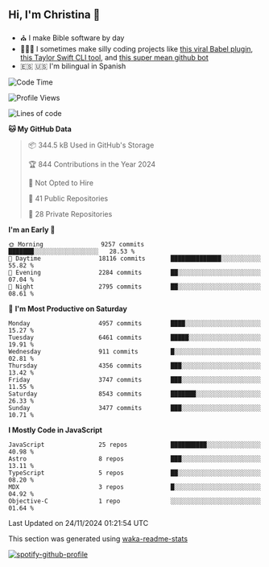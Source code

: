 ## Hi, I'm Christina 👋

- ⛪️ I make Bible software by day
- 👩🏼‍💻 I sometimes make silly coding projects like [this viral Babel plugin](https://www.instagram.com/reel/Cxvwz76vBus/), [this Taylor Swift CLI tool](https://github.com/christina-de-martinez/swift-commits), and [this super mean github bot](https://github.com/christina-de-martinez/roast-my-code)
- 🇪🇸 🇺🇸 I'm bilingual in Spanish

<!--START_SECTION:waka-->
![Code Time](http://img.shields.io/badge/Code%20Time-19%20hrs%2020%20mins-blue)

![Profile Views](http://img.shields.io/badge/Profile%20Views-1-blue)

![Lines of code](https://img.shields.io/badge/From%20Hello%20World%20I%27ve%20Written-21.3%20million%20lines%20of%20code-blue)

**🐱 My GitHub Data** 

> 📦 344.5 kB Used in GitHub's Storage 
 > 
> 🏆 844 Contributions in the Year 2024
 > 
> 🚫 Not Opted to Hire
 > 
> 📜 41 Public Repositories 
 > 
> 🔑 28 Private Repositories 
 > 
**I'm an Early 🐤** 

```text
🌞 Morning                9257 commits        ███████░░░░░░░░░░░░░░░░░░   28.53 % 
🌆 Daytime                18116 commits       ██████████████░░░░░░░░░░░   55.82 % 
🌃 Evening                2284 commits        ██░░░░░░░░░░░░░░░░░░░░░░░   07.04 % 
🌙 Night                  2795 commits        ██░░░░░░░░░░░░░░░░░░░░░░░   08.61 % 
```
📅 **I'm Most Productive on Saturday** 

```text
Monday                   4957 commits        ████░░░░░░░░░░░░░░░░░░░░░   15.27 % 
Tuesday                  6461 commits        █████░░░░░░░░░░░░░░░░░░░░   19.91 % 
Wednesday                911 commits         █░░░░░░░░░░░░░░░░░░░░░░░░   02.81 % 
Thursday                 4356 commits        ███░░░░░░░░░░░░░░░░░░░░░░   13.42 % 
Friday                   3747 commits        ███░░░░░░░░░░░░░░░░░░░░░░   11.55 % 
Saturday                 8543 commits        ███████░░░░░░░░░░░░░░░░░░   26.33 % 
Sunday                   3477 commits        ███░░░░░░░░░░░░░░░░░░░░░░   10.71 % 
```


**I Mostly Code in JavaScript** 

```text
JavaScript               25 repos            ██████████░░░░░░░░░░░░░░░   40.98 % 
Astro                    8 repos             ███░░░░░░░░░░░░░░░░░░░░░░   13.11 % 
TypeScript               5 repos             ██░░░░░░░░░░░░░░░░░░░░░░░   08.20 % 
MDX                      3 repos             █░░░░░░░░░░░░░░░░░░░░░░░░   04.92 % 
Objective-C              1 repo              ░░░░░░░░░░░░░░░░░░░░░░░░░   01.64 % 
```




 Last Updated on 24/11/2024 01:21:54 UTC
<!--END_SECTION:waka-->

This section was generated using [waka-readme-stats](https://github.com/anmol098/waka-readme-stats)

[![spotify-github-profile](https://spotify-github-profile.kittinanx.com/api/view?uid=1228436873&cover_image=true&theme=default&show_offline=false&background_color=121212&interchange=false&bar_color=53b14f&bar_color_cover=false)](https://spotify-github-profile.kittinanx.com/api/view?uid=1228436873&redirect=true)